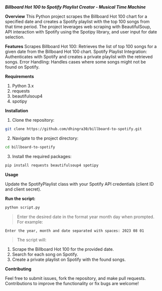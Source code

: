 ***Billboard Hot 100 to Spotify Playlist Creator -  Musical Time Machine***

**Overview**
This Python project scrapes the Billboard Hot 100 chart for a specified date and creates a Spotify playlist with the top 100 songs from that time period. The project leverages web scraping with BeautifulSoup, API interaction with Spotify using the Spotipy library, and user input for date selection.

**Features**
Scrapes Billboard Hot 100: Retrieves the list of top 100 songs for a given date from the Billboard Hot 100 chart.
Spotify Playlist Integration: Authenticates with Spotify and creates a private playlist with the retrieved songs.
Error Handling: Handles cases where some songs might not be found on Spotify.

**Requirements**
1. Python 3.x
2. requests
3. beautifulsoup4
4. spotipy

**Installation**
1. Clone the repository:   
```bash
git clone https://github.com/dhingra30/billboard-to-spotify.git
```

2. Navigate to the project directory:
```bash
cd billboard-to-spotify
```

3. Install the required packages:
```bash
pip install requests beautifulsoup4 spotipy
```

**Usage**

Update the SpotifyPlaylist class with your Spotify API credentials (client ID and client secret).

**Run the script:**
```bash
python script.py
```

>Enter the desired date in the format year month day when prompted. For example:
```bash
Enter the year, month and date separated with spaces: 2023 08 01
``` 

>The script will:
1. Scrape the Billboard Hot 100 for the provided date.
2. Search for each song on Spotify.
3. Create a private playlist on Spotify with the found songs.

**Contributing**

Feel free to submit issues, fork the repository, and make pull requests. Contributions to improve the functionality or fix bugs are welcome!
